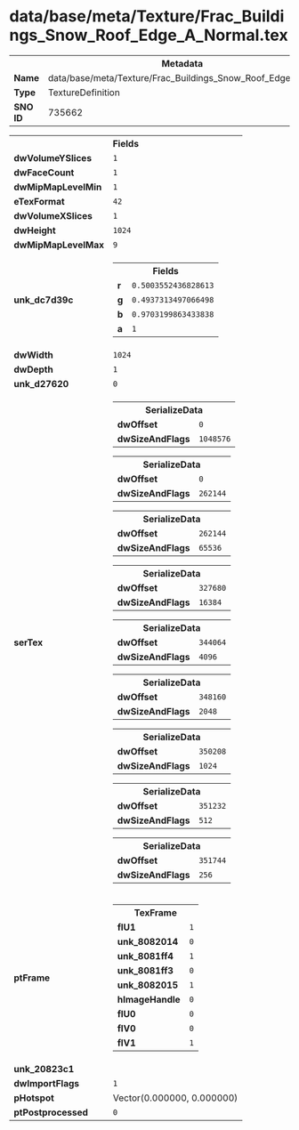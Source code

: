 <h1>data/base/meta/Texture/Frac_Buildings_Snow_Roof_Edge_A_Normal.tex</h1><table><tr><th colspan="100%">Metadata</th></tr><tr><td><b>Name</b></td><td>data/base/meta/Texture/Frac_Buildings_Snow_Roof_Edge_A_Normal.tex</td></tr><tr><td><b>Type</b></td><td>TextureDefinition</td></tr><tr><td><b>SNO ID</b></td><td>735662</td></tr></table>

<table><tr><th colspan="100%">Fields</th></tr><tr><td><b>dwVolumeYSlices</b></td><td><code>1</code></td></tr><tr><td><b>dwFaceCount</b></td><td><code>1</code></td></tr><tr><td><b>dwMipMapLevelMin</b></td><td><code>1</code></td></tr><tr><td><b>eTexFormat</b></td><td><code>42</code></td></tr><tr><td><b>dwVolumeXSlices</b></td><td><code>1</code></td></tr><tr><td><b>dwHeight</b></td><td><code>1024</code></td></tr><tr><td><b>dwMipMapLevelMax</b></td><td><code>9</code></td></tr><tr><td><b>unk_dc7d39c</b></td><td><table><tr><th colspan="100%">Fields</th></tr><tr><td><b>r</b></td><td><code>0.5003552436828613</code></td></tr><tr><td><b>g</b></td><td><code>0.4937313497066498</code></td></tr><tr><td><b>b</b></td><td><code>0.9703199863433838</code></td></tr><tr><td><b>a</b></td><td><code>1</code></td></tr></table>

</td></tr><tr><td><b>dwWidth</b></td><td><code>1024</code></td></tr><tr><td><b>dwDepth</b></td><td><code>1</code></td></tr><tr><td><b>unk_d27620</b></td><td><code>0</code></td></tr><tr><td><b>serTex</b></td><td><table><tr><th colspan="100%">SerializeData</th></tr><tr><td><b>dwOffset</b></td><td><code>0</code></td></tr><tr><td><b>dwSizeAndFlags</b></td><td><code>1048576</code></td></tr></table>


<table><tr><th colspan="100%">SerializeData</th></tr><tr><td><b>dwOffset</b></td><td><code>0</code></td></tr><tr><td><b>dwSizeAndFlags</b></td><td><code>262144</code></td></tr></table>


<table><tr><th colspan="100%">SerializeData</th></tr><tr><td><b>dwOffset</b></td><td><code>262144</code></td></tr><tr><td><b>dwSizeAndFlags</b></td><td><code>65536</code></td></tr></table>


<table><tr><th colspan="100%">SerializeData</th></tr><tr><td><b>dwOffset</b></td><td><code>327680</code></td></tr><tr><td><b>dwSizeAndFlags</b></td><td><code>16384</code></td></tr></table>


<table><tr><th colspan="100%">SerializeData</th></tr><tr><td><b>dwOffset</b></td><td><code>344064</code></td></tr><tr><td><b>dwSizeAndFlags</b></td><td><code>4096</code></td></tr></table>


<table><tr><th colspan="100%">SerializeData</th></tr><tr><td><b>dwOffset</b></td><td><code>348160</code></td></tr><tr><td><b>dwSizeAndFlags</b></td><td><code>2048</code></td></tr></table>


<table><tr><th colspan="100%">SerializeData</th></tr><tr><td><b>dwOffset</b></td><td><code>350208</code></td></tr><tr><td><b>dwSizeAndFlags</b></td><td><code>1024</code></td></tr></table>


<table><tr><th colspan="100%">SerializeData</th></tr><tr><td><b>dwOffset</b></td><td><code>351232</code></td></tr><tr><td><b>dwSizeAndFlags</b></td><td><code>512</code></td></tr></table>


<table><tr><th colspan="100%">SerializeData</th></tr><tr><td><b>dwOffset</b></td><td><code>351744</code></td></tr><tr><td><b>dwSizeAndFlags</b></td><td><code>256</code></td></tr></table>


</td></tr><tr><td><b>ptFrame</b></td><td><table><tr><th colspan="100%">TexFrame</th></tr><tr><td><b>flU1</b></td><td><code>1</code></td></tr><tr><td><b>unk_8082014</b></td><td><code>0</code></td></tr><tr><td><b>unk_8081ff4</b></td><td><code>1</code></td></tr><tr><td><b>unk_8081ff3</b></td><td><code>0</code></td></tr><tr><td><b>unk_8082015</b></td><td><code>1</code></td></tr><tr><td><b>hImageHandle</b></td><td><code>0</code></td></tr><tr><td><b>flU0</b></td><td><code>0</code></td></tr><tr><td><b>flV0</b></td><td><code>0</code></td></tr><tr><td><b>flV1</b></td><td><code>1</code></td></tr></table>


</td></tr><tr><td><b>unk_20823c1</b></td><td></td></tr><tr><td><b>dwImportFlags</b></td><td><code>1</code></td></tr><tr><td><b>pHotspot</b></td><td>Vector(0.000000, 0.000000)</td></tr><tr><td><b>ptPostprocessed</b></td><td><code>0</code></td></tr></table>

